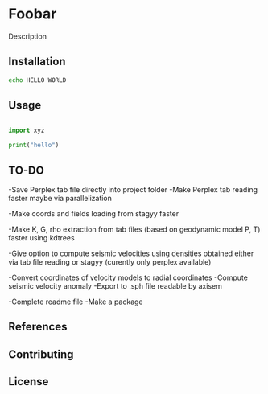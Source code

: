 # Foobar

Description

## Installation


```bash
echo HELLO WORLD
```

## Usage

```python

import xyz

print("hello")
```

## TO-DO
-Save Perplex tab file directly into project folder
-Make Perplex tab reading faster maybe via parallelization

-Make coords and fields loading from stagyy faster

-Make K, G, rho extraction from tab files (based on geodynamic model P, T) faster using kdtrees

-Give option to compute seismic velocities using densities obtained either via 
tab file reading or stagyy
(curently only perplex available)

-Convert coordinates of velocity models to radial coordinates
-Compute seismic velocity anomaly
-Export to .sph file readable by axisem

-Complete readme file
-Make a package

## References

## Contributing

## License


